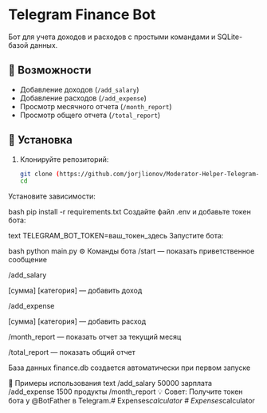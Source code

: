 # Telegram Finance Bot

Бот для учета доходов и расходов с простыми командами и SQLite-базой данных.

## 📌 Возможности
- Добавление доходов (`/add_salary`)
- Добавление расходов (`/add_expense`)
- Просмотр месячного отчета (`/month_report`)
- Просмотр общего отчета (`/total_report`)

## 🚀 Установка

1. Клонируйте репозиторий:
   ```bash
   git clone (https://github.com/jorjlionov/Moderator-Helper-Telegram-Bot.git)
   cd 
Установите зависимости:

bash
pip install -r requirements.txt
Создайте файл .env и добавьте токен бота:

text
TELEGRAM_BOT_TOKEN=ваш_токен_здесь
Запустите бота:

bash
python main.py
⚙️ Команды бота
/start — показать приветственное сообщение

/add_salary 

[сумма] [категория] — добавить доход

/add_expense 

[сумма] [категория] — добавить расход

/month_report — показать отчет за текущий месяц

/total_report — показать общий отчет

База данных finance.db создается автоматически при первом запуске

📝 Примеры использования
text
/add_salary 50000 зарплата
/add_expense 1500 продукты
/month_report
💡 Совет: Получите токен бота у @BotFather в Telegram.#   E x p e n s e s _ c a l c u l a t o r  
 #   E x p e n s e s _ c a l c u l a t o r  
 